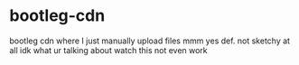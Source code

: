 # bootleg-cdn
bootleg cdn where I just manually upload files mmm yes def. not sketchy at all idk what ur talking about watch this not even work
